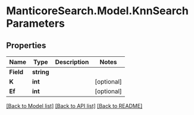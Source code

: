 # ManticoreSearch.Model.KnnSearchParameters

## Properties

Name | Type | Description | Notes
------------ | ------------- | ------------- | -------------
**Field** | **string** |  | 
**K** | **int** |  | [optional] 
**Ef** | **int** |  | [optional] 

[[Back to Model list]](../README.md#documentation-for-models) [[Back to API list]](../README.md#documentation-for-api-endpoints) [[Back to README]](../README.md)

